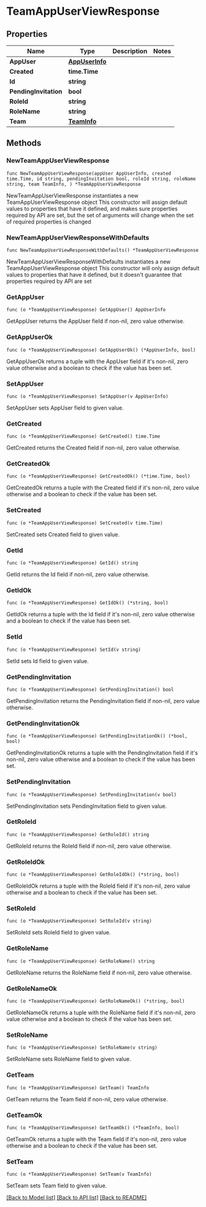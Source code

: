 # TeamAppUserViewResponse

## Properties

Name | Type | Description | Notes
------------ | ------------- | ------------- | -------------
**AppUser** | [**AppUserInfo**](AppUserInfo.md) |  | 
**Created** | **time.Time** |  | 
**Id** | **string** |  | 
**PendingInvitation** | **bool** |  | 
**RoleId** | **string** |  | 
**RoleName** | **string** |  | 
**Team** | [**TeamInfo**](TeamInfo.md) |  | 

## Methods

### NewTeamAppUserViewResponse

`func NewTeamAppUserViewResponse(appUser AppUserInfo, created time.Time, id string, pendingInvitation bool, roleId string, roleName string, team TeamInfo, ) *TeamAppUserViewResponse`

NewTeamAppUserViewResponse instantiates a new TeamAppUserViewResponse object
This constructor will assign default values to properties that have it defined,
and makes sure properties required by API are set, but the set of arguments
will change when the set of required properties is changed

### NewTeamAppUserViewResponseWithDefaults

`func NewTeamAppUserViewResponseWithDefaults() *TeamAppUserViewResponse`

NewTeamAppUserViewResponseWithDefaults instantiates a new TeamAppUserViewResponse object
This constructor will only assign default values to properties that have it defined,
but it doesn't guarantee that properties required by API are set

### GetAppUser

`func (o *TeamAppUserViewResponse) GetAppUser() AppUserInfo`

GetAppUser returns the AppUser field if non-nil, zero value otherwise.

### GetAppUserOk

`func (o *TeamAppUserViewResponse) GetAppUserOk() (*AppUserInfo, bool)`

GetAppUserOk returns a tuple with the AppUser field if it's non-nil, zero value otherwise
and a boolean to check if the value has been set.

### SetAppUser

`func (o *TeamAppUserViewResponse) SetAppUser(v AppUserInfo)`

SetAppUser sets AppUser field to given value.


### GetCreated

`func (o *TeamAppUserViewResponse) GetCreated() time.Time`

GetCreated returns the Created field if non-nil, zero value otherwise.

### GetCreatedOk

`func (o *TeamAppUserViewResponse) GetCreatedOk() (*time.Time, bool)`

GetCreatedOk returns a tuple with the Created field if it's non-nil, zero value otherwise
and a boolean to check if the value has been set.

### SetCreated

`func (o *TeamAppUserViewResponse) SetCreated(v time.Time)`

SetCreated sets Created field to given value.


### GetId

`func (o *TeamAppUserViewResponse) GetId() string`

GetId returns the Id field if non-nil, zero value otherwise.

### GetIdOk

`func (o *TeamAppUserViewResponse) GetIdOk() (*string, bool)`

GetIdOk returns a tuple with the Id field if it's non-nil, zero value otherwise
and a boolean to check if the value has been set.

### SetId

`func (o *TeamAppUserViewResponse) SetId(v string)`

SetId sets Id field to given value.


### GetPendingInvitation

`func (o *TeamAppUserViewResponse) GetPendingInvitation() bool`

GetPendingInvitation returns the PendingInvitation field if non-nil, zero value otherwise.

### GetPendingInvitationOk

`func (o *TeamAppUserViewResponse) GetPendingInvitationOk() (*bool, bool)`

GetPendingInvitationOk returns a tuple with the PendingInvitation field if it's non-nil, zero value otherwise
and a boolean to check if the value has been set.

### SetPendingInvitation

`func (o *TeamAppUserViewResponse) SetPendingInvitation(v bool)`

SetPendingInvitation sets PendingInvitation field to given value.


### GetRoleId

`func (o *TeamAppUserViewResponse) GetRoleId() string`

GetRoleId returns the RoleId field if non-nil, zero value otherwise.

### GetRoleIdOk

`func (o *TeamAppUserViewResponse) GetRoleIdOk() (*string, bool)`

GetRoleIdOk returns a tuple with the RoleId field if it's non-nil, zero value otherwise
and a boolean to check if the value has been set.

### SetRoleId

`func (o *TeamAppUserViewResponse) SetRoleId(v string)`

SetRoleId sets RoleId field to given value.


### GetRoleName

`func (o *TeamAppUserViewResponse) GetRoleName() string`

GetRoleName returns the RoleName field if non-nil, zero value otherwise.

### GetRoleNameOk

`func (o *TeamAppUserViewResponse) GetRoleNameOk() (*string, bool)`

GetRoleNameOk returns a tuple with the RoleName field if it's non-nil, zero value otherwise
and a boolean to check if the value has been set.

### SetRoleName

`func (o *TeamAppUserViewResponse) SetRoleName(v string)`

SetRoleName sets RoleName field to given value.


### GetTeam

`func (o *TeamAppUserViewResponse) GetTeam() TeamInfo`

GetTeam returns the Team field if non-nil, zero value otherwise.

### GetTeamOk

`func (o *TeamAppUserViewResponse) GetTeamOk() (*TeamInfo, bool)`

GetTeamOk returns a tuple with the Team field if it's non-nil, zero value otherwise
and a boolean to check if the value has been set.

### SetTeam

`func (o *TeamAppUserViewResponse) SetTeam(v TeamInfo)`

SetTeam sets Team field to given value.



[[Back to Model list]](../README.md#documentation-for-models) [[Back to API list]](../README.md#documentation-for-api-endpoints) [[Back to README]](../README.md)


